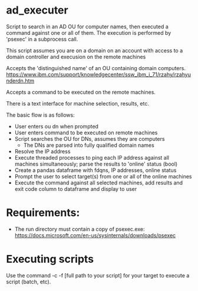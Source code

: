# ad_executer
 Script to search in an AD OU for computer names, then executed a command against one or all of them. The execution is performed by 'psexec' in a subprocess call. 

 This script assumes you are on a domain on an account with access to a domain controller and execusion on the remote machines

 Accepts the 'distinguished name' of an OU containing domain computers. https://www.ibm.com/support/knowledgecenter/ssw_ibm_i_71/rzahy/rzahyunderdn.htm

 Accepts a command to be executed on the remote machines.

 There is a text interface for machine selection, results, etc.

 The basic flow is as follows:
 * User enters ou dn when prompted
 * User enters command to be executed on remote machines
 * Script searches the OU for DNs, assumes they are computers
    * The DNs are parsed into fully qualified domain names 
 * Resolve the IP address
 * Execute threaded processes to ping each IP address against all machines simultaneously; parse the results to 'online' status (bool)
 * Create a pandas dataframe with fdqns, IP addresses, online status
 * Prompt the user to select target(s) from one or all of the online machines
 * Execute the command against all selected machines, add results and exit code column to dataframe and display to user

# Requirements:
 * The run directory must contain a copy of psexec.exe: https://docs.microsoft.com/en-us/sysinternals/downloads/psexec

# Executing scripts
 Use the command -c -f [full path to your script] for your target to execute a script (batch, etc).

